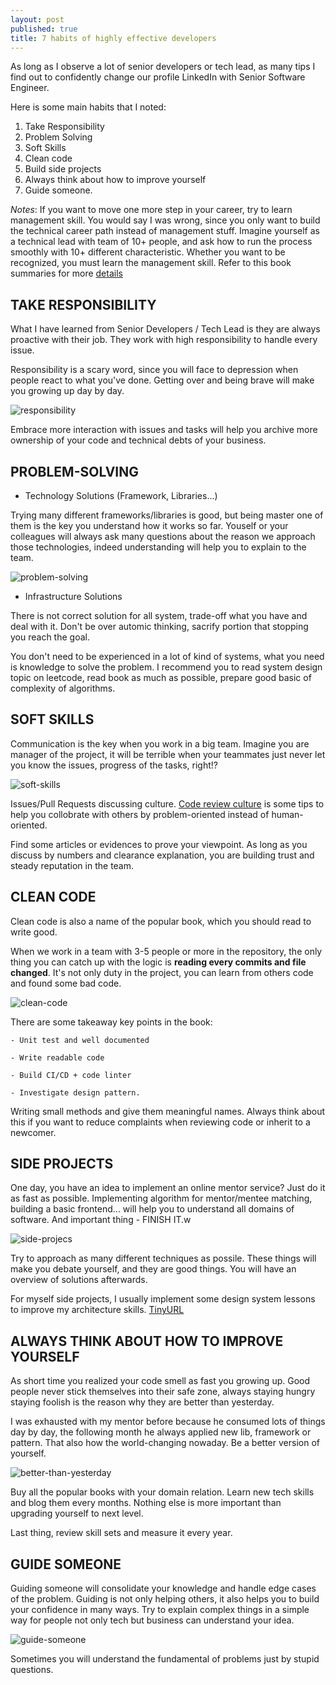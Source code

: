 ```yaml
---
layout: post
published: true
title: 7 habits of highly effective developers
---
```


As long as I observe a lot of senior developers or tech lead, as many tips I find out to confidently change our profile LinkedIn with Senior Software Engineer.

Here is some main habits that I noted:

1. Take Responsibility
2. Problem Solving
3. Soft Skills
4. Clean code
5. Build side projects
6. Always think about how to improve yourself
7. Guide someone.

*Notes*: If you want to move one more step in your career, try to learn management skill. You would say I was wrong, since you only want to build the technical career path instead of management stuff. Imagine yourself as a technical lead with team of 10+ people, and ask how to run the process smoothly with 10+ different characteristic. Whether you want to be recognized, you must learn the management skill.
Refer to this book summaries for more [details](https://github.com/zalopay-oss/effective-engineer)

## **TAKE RESPONSIBILITY**

  What I have learned from Senior Developers / Tech Lead is they are always proactive with their job. They work with high responsibility to handle every issue.

  Responsibility is a scary word, since you will face to depression when people react to what you've done. Getting over and being brave will make you growing up day by day.

![responsibility](https://www.corporatecomplianceinsights.com/wp-content/uploads/2019/07/responsibility.jpg)

  Embrace more interaction with issues and tasks will help you archive more ownership of your code and technical debts of your business. 

## **PROBLEM-SOLVING**

  - Technology Solutions (Framework, Libraries...)

  Trying many different frameworks/libraries is good, but being master one of them is the key you understand how it works so far. Youself or your colleagues will always ask many questions about the reason we approach those technologies, indeed understanding will help you to explain to the team.

![problem-solving](https://www.kepner-tregoe.com/default/assets/Image/bigstock--169315196%20%5BConverted%5D-01.jpg)

  - Infrastructure Solutions

  There is not correct solution for all system, trade-off what you have and deal with it. Don't be over automic thinking, sacrify portion that stopping you reach the goal.

  You don't need to be experienced in a lot of kind of systems, what you need is knowledge to solve the problem. I recommend you to read system design topic on leetcode, read book as much as possible, prepare good basic of complexity of algorithms.

  
## **SOFT SKILLS**

  Communication is the key when you work in a big team. Imagine you are manager of the project, it will be terrible when your teammates just never let you know the issues, progress of the tasks, right!?

![soft-skills](https://blogin.co/uploads/images/goal-oriented-communication-team.jpg)

  Issues/Pull Requests discussing culture. [Code review culture](https://www.pullrequest.com/blog/5-steps-to-an-effective-code-review-culture/) is some tips to help you collobrate with others by problem-oriented instead of human-oriented.

  Find some articles or evidences to prove your viewpoint. As long as you discuss by numbers and clearance explanation, you are building trust and steady reputation in the team.


## **CLEAN CODE**

  Clean code is also a name of the popular book, which you should read to write good.

  When we work in a team with 3-5 people or more in the repository, the only thing you can catch up with the logic is **reading every commits and file changed**. It's not only duty in the project, you can learn from others code and found some bad code.

![clean-code](https://www.wlion.com/wp-content/uploads/2017/04/CleanCode.jpg)

  There are some takeaway key points in the book:

    - Unit test and well documented

    - Write readable code

    - Build CI/CD + code linter

    - Investigate design pattern.

  Writing small methods and give them meaningful names. Always think about this if you want to reduce complaints when reviewing code or inherit to a newcomer.

## **SIDE PROJECTS**

  One day, you have an idea to implement an online mentor service? Just do it as fast as possible. Implementing algorithm for mentor/mentee matching, building a basic frontend... will help you to understand all domains of software. And important thing - FINISH IT.w

![side-projecs](https://external-preview.redd.it/6fqauWjEOUv3KMNxrYSP_wE3CIUuT4yxYpuq2Z9zD3k.jpg?auto=webp&s=9428720bfb0749c577c1e73c6d9083c5fbff040e)

  Try to approach as many different techniques as possile. These things will make you debate yourself, and they are good things. You will have an overview of solutions afterwards.

  For myself side projects, I usually implement some design system lessons to improve my architecture skills. [TinyURL](https://github.com/thinhlvv/tinyurl) 

## **ALWAYS THINK ABOUT HOW TO IMPROVE YOURSELF**

  As short time you realized your code smell as fast you growing up. Good people never stick themselves into their safe zone, always staying hungry staying foolish is the reason why they are better than yesterday.

  I was exhausted with my mentor before because he consumed lots of things day by day, the following month he always applied new lib, framework or pattern. That also how the world-changing nowaday. Be a better version of yourself.

![better-than-yesterday](https://www.theplrstore.com/wp-content/uploads/2019/08/1-percent-better-everyday-ebook-and-videos-mrr.jpg)

  Buy all the popular books with your domain relation. Learn new tech skills and blog them every months. Nothing else is more important than upgrading yourself to next level.

  Last thing, review skill sets and measure it every year.


## **GUIDE SOMEONE**

  Guiding someone will consolidate your knowledge and handle edge cases of the problem. Guiding is not only helping others, it also helps you to build your confidence in many ways. Try to explain complex things in a simple way for people not only tech but business can understand your idea.

![guide-someone](https://helen8thomson.files.wordpress.com/2011/11/cartoonblog.jpg)

  Sometimes you will understand the fundamental of problems just by stupid questions.

